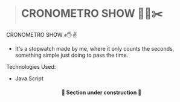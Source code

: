

> # CRONOMETRO SHOW 🧱🧻✂️
 CRONOMETRO SHOW ✊🖐️✌️

+ It's a stopwatch made by me, where it only counts the seconds, something simple just doing to pass the time.

Technologies Used:
+ Java Script


<h4 align="center"> 
	🚧  
Section under construction  🚧
</h4>



